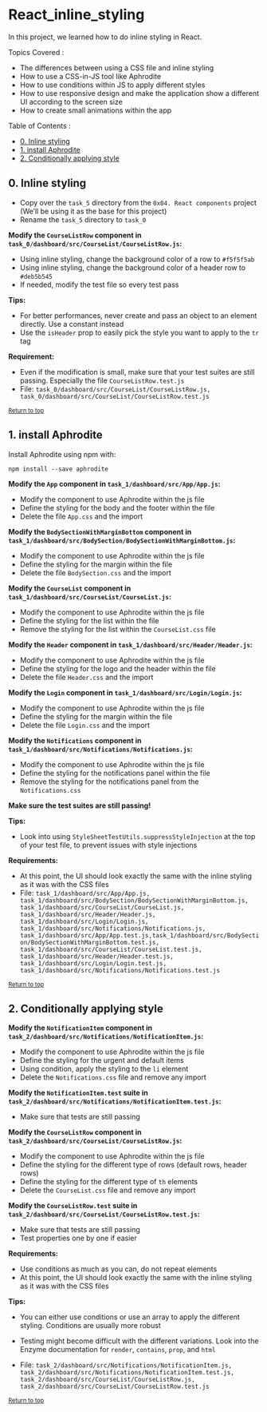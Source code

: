 # React_inline_styling
In this project, we learned how to do inline styling in React.

Topics Covered :
- The differences between using a CSS file and inline styling
- How to use a CSS-in-JS tool like Aphrodite
- How to use conditions within JS to apply different styles
- How to use responsive design and make the application show a different UI according to the screen size
- How to create small animations within the app

Table of Contents :
- [0. Inline styling](#0-inline-styling)
- [1. install Aphrodite](#1-install-aphrodite)
- [2. Conditionally applying style](#2-conditionally-applying-style)

## 0. Inline styling
- Copy over the `task_5` directory from the `0x04. React components` project (We’ll be using it as the base for this project)
- Rename the `task_5` directory to `task_0`

**Modify the `CourseListRow` component in `task_0/dashboard/src/CourseList/CourseListRow.js`:**
- Using inline styling, change the background color of a row to `#f5f5f5ab`
- Using inline styling, change the background color of a header row to `#deb5b545`
- If needed, modify the test file so every test pass

**Tips:**
- For better performances, never create and pass an object to an element directly. Use a constant instead
- Use the `isHeader` prop to easily pick the style you want to apply to the `tr` tag

**Requirement:**
- Even if the modification is small, make sure that your test suites are still passing. Especially the file `CourseListRow.test.js`
- File: `task_0/dashboard/src/CourseList/CourseListRow.js, task_0/dashboard/src/CourseList/CourseListRow.test.js`

<sub>[Return to top](#react_inline_styling)</sub>

## 1. install Aphrodite
Install Aphrodite using npm with:

`npm install --save aphrodite`

**Modify the `App` component in `task_1/dashboard/src/App/App.js`:**
- Modify the component to use Aphrodite within the js file
- Define the styling for the body and the footer within the file
- Delete the file `App.css` and the import

**Modify the `BodySectionWithMarginBottom` component in `task_1/dashboard/src/BodySection/BodySectionWithMarginBottom.js`:**
- Modify the component to use Aphrodite within the js file
- Define the styling for the margin within the file
- Delete the file `BodySection.css` and the import

**Modify the `CourseList` component in `task_1/dashboard/src/CourseList/CourseList.js`:**
- Modify the component to use Aphrodite within the js file
- Define the styling for the list within the file
- Remove the styling for the list within the `CourseList.css` file

**Modify the `Header` component in `task_1/dashboard/src/Header/Header.js`:**
- Modify the component to use Aphrodite within the js file
- Define the styling for the logo and the header within the file
- Delete the file `Header.css` and the import

**Modify the `Login` component in `task_1/dashboard/src/Login/Login.js`:**
- Modify the component to use Aphrodite within the js file
- Define the styling for the margin within the file
- Delete the file `Login.css` and the import

**Modify the `Notifications` component in `task_1/dashboard/src/Notifications/Notifications.js`:**
- Modify the component to use Aphrodite within the js file
- Define the styling for the notifications panel within the file
- Remove the styling for the notifications panel from the `Notifications.css`

**Make sure the test suites are still passing!**

**Tips:**
- Look into using `StyleSheetTestUtils.suppressStyleInjection` at the top of your test file, to prevent issues with style injections

**Requirements:**
- At this point, the UI should look exactly the same with the inline styling as it was with the CSS files
- File: `task_1/dashboard/src/App/App.js, task_1/dashboard/src/BodySection/BodySectionWithMarginBottom.js, task_1/dashboard/src/CourseList/CourseList.js, task_1/dashboard/src/Header/Header.js, task_1/dashboard/src/Login/Login.js, task_1/dashboard/src/Notifications/Notifications.js, task_1/dashboard/src/App/App.test.js,task_1/dashboard/src/BodySection/BodySectionWithMarginBottom.test.js, task_1/dashboard/src/CourseList/CourseList.test.js, task_1/dashboard/src/Header/Header.test.js, task_1/dashboard/src/Login/Login.test.js, task_1/dashboard/src/Notifications/Notifications.test.js`

<sub>[Return to top](#react_inline_styling)</sub>

## 2. Conditionally applying style

**Modify the `NotificationItem` component in `task_2/dashboard/src/Notifications/NotificationItem.js`:**
- Modify the component to use Aphrodite within the js file
- Define the styling for the urgent and default items
- Using condition, apply the styling to the `li` element
- Delete the `Notifications.css` file and remove any import

**Modify the `NotificationItem.test` suite in `task_2/dashboard/src/Notifications/NotificationItem.test.js`:**
- Make sure that tests are still passing

**Modify the `CourseListRow` component in `task_2/dashboard/src/CourseList/CourseListRow.js`:**
- Modify the component to use Aphrodite within the js file
- Define the styling for the different type of rows (default rows, header rows)
- Define the styling for the different type of `th` elements
- Delete the `CourseList.css` file and remove any import

**Modify the `CourseListRow.test` suite in `task_2/dashboard/src/CourseList/CourseListRow.test.js`:**
- Make sure that tests are still passing
- Test properties one by one if easier

**Requirements:**
- Use conditions as much as you can, do not repeat elements
- At this point, the UI should look exactly the same with the inline styling as it was with the CSS files

**Tips:**
- You can either use conditions or use an array to apply the different styling. Conditions are usually more robust
- Testing might become difficult with the different variations. Look into the Enzyme documentation for `render`, `contains`, `prop`, and `html`

- File: `task_2/dashboard/src/Notifications/NotificationItem.js, task_2/dashboard/src/Notifications/NotificationItem.test.js, task_2/dashboard/src/CourseList/CourseListRow.js, task_2/dashboard/src/CourseList/CourseListRow.test.js`

<sub>[Return to top](#react_inline_styling)</sub>
